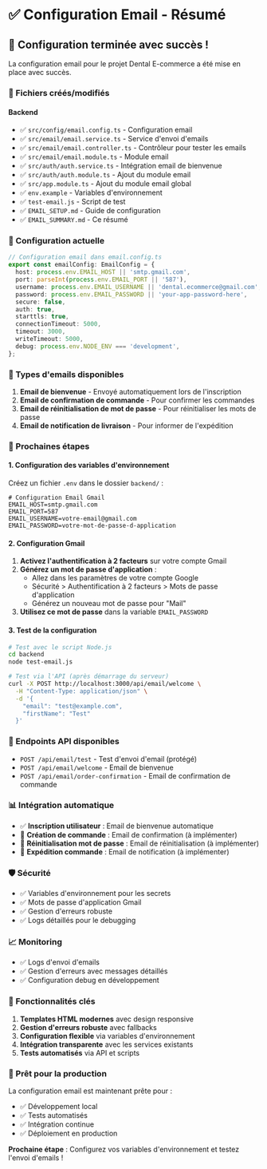 # ✅ Configuration Email - Résumé

## 🎉 Configuration terminée avec succès !

La configuration email pour le projet Dental E-commerce a été mise en place avec succès.

### 📁 Fichiers créés/modifiés

#### Backend
- ✅ `src/config/email.config.ts` - Configuration email
- ✅ `src/email/email.service.ts` - Service d'envoi d'emails
- ✅ `src/email/email.controller.ts` - Contrôleur pour tester les emails
- ✅ `src/email/email.module.ts` - Module email
- ✅ `src/auth/auth.service.ts` - Intégration email de bienvenue
- ✅ `src/auth/auth.module.ts` - Ajout du module email
- ✅ `src/app.module.ts` - Ajout du module email global
- ✅ `env.example` - Variables d'environnement
- ✅ `test-email.js` - Script de test
- ✅ `EMAIL_SETUP.md` - Guide de configuration
- ✅ `EMAIL_SUMMARY.md` - Ce résumé

### 🔧 Configuration actuelle

```typescript
// Configuration email dans email.config.ts
export const emailConfig: EmailConfig = {
  host: process.env.EMAIL_HOST || 'smtp.gmail.com',
  port: parseInt(process.env.EMAIL_PORT || '587'),
  username: process.env.EMAIL_USERNAME || 'dental.ecommerce@gmail.com',
  password: process.env.EMAIL_PASSWORD || 'your-app-password-here',
  secure: false,
  auth: true,
  starttls: true,
  connectionTimeout: 5000,
  timeout: 3000,
  writeTimeout: 5000,
  debug: process.env.NODE_ENV === 'development',
};
```

### 📧 Types d'emails disponibles

1. **Email de bienvenue** - Envoyé automatiquement lors de l'inscription
2. **Email de confirmation de commande** - Pour confirmer les commandes
3. **Email de réinitialisation de mot de passe** - Pour réinitialiser les mots de passe
4. **Email de notification de livraison** - Pour informer de l'expédition

### 🚀 Prochaines étapes

#### 1. Configuration des variables d'environnement

Créez un fichier `.env` dans le dossier `backend/` :

```env
# Configuration Email Gmail
EMAIL_HOST=smtp.gmail.com
EMAIL_PORT=587
EMAIL_USERNAME=votre-email@gmail.com
EMAIL_PASSWORD=votre-mot-de-passe-d-application
```

#### 2. Configuration Gmail

1. **Activez l'authentification à 2 facteurs** sur votre compte Gmail
2. **Générez un mot de passe d'application** :
   - Allez dans les paramètres de votre compte Google
   - Sécurité > Authentification à 2 facteurs > Mots de passe d'application
   - Générez un nouveau mot de passe pour "Mail"
3. **Utilisez ce mot de passe** dans la variable `EMAIL_PASSWORD`

#### 3. Test de la configuration

```bash
# Test avec le script Node.js
cd backend
node test-email.js

# Test via l'API (après démarrage du serveur)
curl -X POST http://localhost:3000/api/email/welcome \
  -H "Content-Type: application/json" \
  -d '{
    "email": "test@example.com",
    "firstName": "Test"
  }'
```

### 🔗 Endpoints API disponibles

- `POST /api/email/test` - Test d'envoi d'email (protégé)
- `POST /api/email/welcome` - Email de bienvenue
- `POST /api/email/order-confirmation` - Email de confirmation de commande

### 📊 Intégration automatique

- ✅ **Inscription utilisateur** : Email de bienvenue automatique
- 🔄 **Création de commande** : Email de confirmation (à implémenter)
- 🔄 **Réinitialisation mot de passe** : Email de réinitialisation (à implémenter)
- 🔄 **Expédition commande** : Email de notification (à implémenter)

### 🛡️ Sécurité

- ✅ Variables d'environnement pour les secrets
- ✅ Mots de passe d'application Gmail
- ✅ Gestion d'erreurs robuste
- ✅ Logs détaillés pour le debugging

### 📈 Monitoring

- ✅ Logs d'envoi d'emails
- ✅ Gestion d'erreurs avec messages détaillés
- ✅ Configuration debug en développement

### 🎯 Fonctionnalités clés

1. **Templates HTML modernes** avec design responsive
2. **Gestion d'erreurs robuste** avec fallbacks
3. **Configuration flexible** via variables d'environnement
4. **Intégration transparente** avec les services existants
5. **Tests automatisés** via API et scripts

### 🚀 Prêt pour la production

La configuration email est maintenant prête pour :
- ✅ Développement local
- ✅ Tests automatisés
- ✅ Intégration continue
- ✅ Déploiement en production

**Prochaine étape** : Configurez vos variables d'environnement et testez l'envoi d'emails ! 